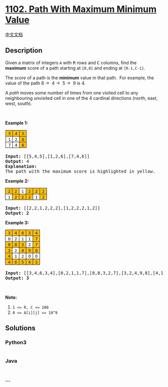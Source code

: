 # [1102. Path With Maximum Minimum Value](https://leetcode.com/problems/path-with-maximum-minimum-value)

[中文文档](/solution/1100-1199/1102.Path%20With%20Maximum%20Minimum%20Value/README.md)

## Description

<p>Given a matrix of integers <code>A</code> with <font face="monospace">R</font> rows and <font face="monospace">C</font> columns, find the <strong>maximum</strong> score of a path starting at <code>[0,0]</code> and ending at <code>[R-1,C-1]</code>.</p>

<p>The <em>score</em> of a path is the <strong>minimum</strong> value in that path.  For example, the value of the path 8 →  4 →  5 →  9 is 4.</p>

<p>A <em>path</em> moves some number of times from one visited cell to any neighbouring unvisited cell in one of the 4 cardinal directions (north, east, west, south).</p>

<p> </p>

<p><strong>Example 1:</strong></p>

![](./images/1313_ex1.jpeg)

<pre>
<strong>Input: </strong><span id="example-input-1-1">[[5,4,5],[1,2,6],[7,4,6]]</span>
<strong>Output: </strong><span id="example-output-1">4</span>
<strong>Explanation: </strong>
The path with the maximum score is highlighted in yellow. 
</pre>

<p><strong>Example 2:</strong></p>

![](./images/1313_ex2.jpeg)

<pre>
<strong>Input: </strong><span>[[2,2,1,2,2,2],[1,2,2,2,1,2]]</span>
<strong>Output: 2</strong></pre>

<p><strong>Example 3:</strong></p>

![](./images/1313_ex3.jpeg)

<pre>
<strong>Input: </strong><span>[[3,4,6,3,4],[0,2,1,1,7],[8,8,3,2,7],[3,2,4,9,8],[4,1,2,0,0],[4,6,5,4,3]]</span>
<strong>Output: 3</strong></pre>

<p> </p>

<p><strong>Note:</strong></p>

<ol>
	<li><code>1 <= R, C <= 100</code></li>
	<li><code>0 <= A[i][j] <= 10^9</code></li>
</ol>

## Solutions

<!-- tabs:start -->

### **Python3**

```python

```

### **Java**

```java

```

### **...**

```

```

<!-- tabs:end -->
